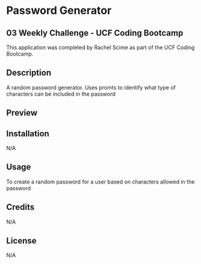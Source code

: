 # Password Generator
## 03 Weekly Challenge - UCF Coding Bootcamp

This application was completed by Rachel Scime as part of the UCF Coding Bootcamp.

## Description

A random password generator. Uses promts to identify what type of characters can be included in the password

## Preview


## Installation

N/A

## Usage

To create a random password for a user based on characters allowed in the password

## Credits

N/A

## License

N/A